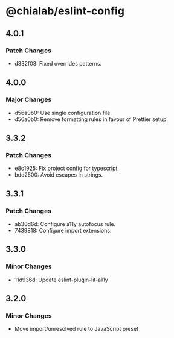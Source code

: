 # @chialab/eslint-config

## 4.0.1

### Patch Changes

- d332f03: Fixed overrides patterns.

## 4.0.0

### Major Changes

- d56a0b0: Use single configuration file.
- d56a0b0: Remove formatting rules in favour of Prettier setup.

## 3.3.2

### Patch Changes

- e8c1925: Fix project config for typescript.
- bdd2500: Avoid escapes in strings.

## 3.3.1

### Patch Changes

- ab30d6d: Configure a11y autofocus rule.
- 7439818: Configure import extensions.

## 3.3.0

### Minor Changes

- 11d936d: Update eslint-plugin-lit-a11y

## 3.2.0

### Minor Changes

- Move import/unresolved rule to JavaScript preset
